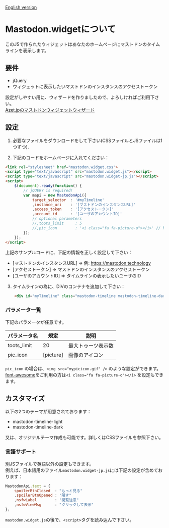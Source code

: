 [English version](README_en.md)

# Mastodon.widgetについて

このJSで作られたウィジェットはあなたのホームページにマストドンのタイムラインを表示します。

## 要件

 - jQuery
 - ウィジェットに表示したいマストドンのインスタンスのアクセストークン

設定がしやすい用に、ウィザードを作りましたので、よろしければご利用下さい。  
[Azet.jpのマストドンウィジェットウィザード](http://www.azet.jp/mastodon.wizard/wizard_jp.html)

## 設定

1) 必要なファイルをダウンロードをして下さい(CSSファイルとJSファイルは1つずつ).

2) 下記のコードをホームページに入れてください：

```html
<link rel="stylesheet" href="mastodon.widget.css">
<script type="text/javascript" src="mastodon.widget.js"></script>
<script type="text/javascript" src="mastodon.widget-jp.js"></script>
<script>
	$(document).ready(function() {
		// jQUERY is required!
		var mapi = new MastodonApi({
			target_selector  : '#myTimeline'
			,instance_uri    : '[マストドンのインスタンスURL]'
			,access_token    : '[アクセストークン]'
			,account_id      : '[ユーザのアカウントID]'
			// optional parameters
			//,toots_limit     : 5
			//,pic_icon        : '<i class="fa fa-picture-o"></i>' // http://fontawesome.io利用
		});
	});
</script>
```

上記のサンプルコードに、下記の情報を正しく設定して下さい：

 - [マストドンのインスタンスURL] => 例: https://mastodon.technology
 - [アクセストークン] => マストドンのインスタンスのアクセストークン
 - [ユーザのアカウントID]   => タイムラインの表示したいユーザのID

3) タイムラインの為に、DIVのコンテナを追加して下さい：

```html
    <div id="myTimeline" class="mastodon-timeline mastodon-timeline-dark"></div>
```

### パラメータ一覧

下記のパラメータが任意です。

| パラメータ名 | 規定      | 説明 |
|--------------|-----------|---|
| toots_limit  | 20        | 最大トゥーツ表示数 |
| pic_icon     | [picture] | 画像のアイコン |

`pic_icon` の場合は、`<img src="mypicicon.gif" />` のような設定ができます。  
[font-awesome](http://fontawesome.io)をご利用の方は`<i class="fa fa-picture-o"></i>` を設定もできます。

## カスタマイズ

以下の2つのテーマが用意されております：

 - mastodon-timeline-light
 - mastodon-timeline-dark

又は、オリジナルテーマ作成も可能です。詳しくはCSSファイルを参照下さい。

### 言語サポート

別JSファイルで英語以外の設定もできます。  
例えば、日本語用のファイル`mastodon.widget-jp.js`には下記の設定が含めております：

```javascript
MastodonApi.text = {
	spoilerBtnClosed  : "もっと見る"
	,spoilerBtnOpened : "隠す"
	,nsfwLabel        : "閲覧注意"
	,nsfwViewMsg      : "クリックして表示"
};
```

`mastodon.widget.js`の後で、`<script>`タグを読み込んで下さい。
